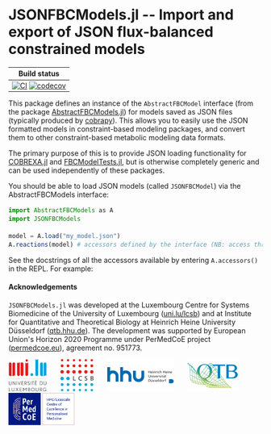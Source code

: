 
# JSONFBCModels.jl -- Import and export of JSON flux-balanced constrained models


| Build status |
|:---:|
| [![CI](https://github.com/COBREXA/JSONFBCModels.jl/actions/workflows/ci.yml/badge.svg?branch=master)](https://github.com/COBREXA/JSONFBCModels.jl/actions/workflows/ci.yml) [![codecov](https://codecov.io/gh/COBREXA/JSONFBCModels.jl/branch/master/graph/badge.svg?token=A2ui7exGIH)](https://codecov.io/gh/COBREXA/JSONFBCModels.jl) |

This package defines an instance of the `AbstractFBCModel` interface (from the
package [AbstractFBCModels.jl](https://github.com/COBREXA/AbstractFBCModels.jl))
for models saved as JSON files (typically produced by
[cobrapy](https://opencobra.github.io/cobrapy/)). This allows you to easily use
the JSON formatted models in constraint-based modeling packages, and convert
them to other constraint-based metabolic modeling data formats.

The primary purpose of this is to provide JSON loading functionality for
[COBREXA.jl](https://github.com/LCSB-BioCore/COBREXA.jl) and
[FBCModelTests.jl](https://github.com/LCSB-BioCore/FBCModelTests.jl), but is
otherwise completely generic and can be used independently of these packages.

You should be able to load JSON models (called `JSONFBCModel`) via the
AbstractFBCModels interface:

```julia
import AbstractFBCModels as A
import JSONFBCModels

model = A.load("my_model.json")
A.reactions(model) # accessors defined by the interface (NB: access through the overloads: A.xyz)
```
See the docstrings of all the accessors available by entering `A.accessors()` in
the REPL. For example:

#### Acknowledgements

`JSONFBCModels.jl` was developed at the Luxembourg Centre for Systems
Biomedicine of the University of Luxembourg
([uni.lu/lcsb](https://www.uni.lu/lcsb))
and at Institute for Quantitative and Theoretical Biology at Heinrich Heine
University Düsseldorf ([qtb.hhu.de](https://www.qtb.hhu.de/en/)).
The development was supported by European Union's Horizon 2020 Programme under
PerMedCoE project ([permedcoe.eu](https://www.permedcoe.eu/)),
agreement no. 951773.

<img src="docs/src/assets/unilu.svg" alt="Uni.lu logo" height="64px">   <img src="docs/src/assets/lcsb.svg" alt="LCSB logo" height="64px">   <img src="docs/src/assets/hhu.svg" alt="HHU logo" height="64px" style="height:64px; width:auto">   <img src="docs/src/assets/qtb.svg" alt="QTB logo" height="64px" style="height:64px; width:auto">   <img src="docs/src/assets/permedcoe.svg" alt="PerMedCoE logo" height="64px">
